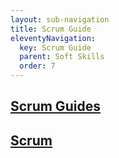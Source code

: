 ```yaml
---
layout: sub-navigation
title: Scrum Guide
eleventyNavigation:
  key: Scrum Guide
  parent: Soft Skills
  order: 7
---
```

<div class="grid grid-cols-1 gap-1 pt-8">
  <div class="grid-card">
    <h2 class="govuk-heading-m"><a href="https://scrumguides.org/" class="govuk-link">Scrum Guides</a></h2>
  </div>
<div class="grid grid-cols-1 gap-1 pt-8">
  <div class="grid-card">
    <h2 class="govuk-heading-m"><a href="https://www.scrum.org/" class="govuk-link">Scrum</a></h2>
  </div>